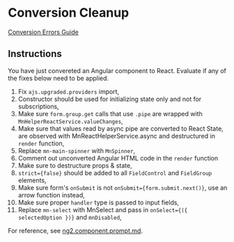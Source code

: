 # Conversion Cleanup

[Conversion Errors Guide](./conversion-errors-guide.md)

## Instructions

You have just convereted an Angular component to React. Evaluate if any of the fixes below need to be applied.

1. Fix `ajs.upgraded.providers` import,
2. Constructor should be used for initializing state only and not for subscriptions,
3. Make sure `form.group.get` calls that use `.pipe` are wrapped with `MnHelperReactService.valueChanges`,
4. Make sure that values read by async pipe are converted to React State, are observed with MnReactHelperService.async and destructured in `render` function,
5. Replace `mn-main-spinner` with `MnSpinner`,
6. Comment out unconverted Angular HTML code in the `render` function
7. Make sure to destructure props & state,
8. `strict={false}` should be added to all `FieldControl` and `FieldGroup` elements,
9. Make sure form's `onSubmit` is not `onSubmit={form.submit.next()}`, use an arrow function instead,
10. Make sure proper `handler` type is passed to input fields,
11. Replace `mn-select` with MnSelect and pass in `onSelect={({ selectedOption })}` and `mnDisabled`,

For reference, see [ng2.component.prompt.md](../ng2.component.prompt.md).
